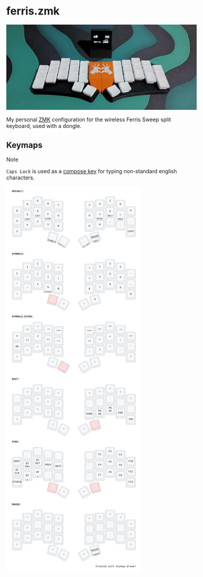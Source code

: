 # ferris.zmk

![preview](./images/ferris.jpg)

My personal [ZMK](https://zmk.dev/) configuration for the wireless Ferris Sweep split keyboard, used with a dongle.

## Keymaps

> [!NOTE]
> `Caps Lock` is used as a [compose key](https://en.wikipedia.org/wiki/Compose_key) for typing non-standard english characters.

![Keymaps](./keymap-drawer/keymap.svg)
